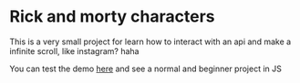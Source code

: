 # Rick and morty characters
This is a very small project for learn how to interact with an api and make a infinite scroll, like instagram? haha

You can test the demo [here](https://jpkitro.github.io/Infinite-Scroll-VanillaJS/) and see a normal and beginner project in JS
